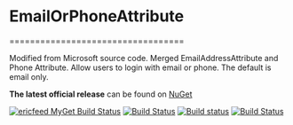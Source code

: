 # EmailOrPhoneAttribute
==================================

Modified from Microsoft source code. Merged EmailAddressAttribute and Phone Attribute. Allow users to login with email or phone. The default is email only.

**The latest official release** can be found on [NuGet](https://www.nuget.org/packages/Ezfx.DataAnnotations.EmailOrPhoneAttribute)

[![ericfeed MyGet Build Status](https://www.myget.org/BuildSource/Badge/ericfeed?identifier=f8245f2f-8154-494a-be4e-de175e194be5)](https://www.myget.org/)
[![Build Status](https://travis-ci.org/juwikuang/EmailOrPhoneAttribute.svg?branch=master)](https://travis-ci.org/juwikuang/EmailOrPhoneAttribute)
[![Build status](https://ci.appveyor.com/api/projects/status/1w54o1nv2jotqpbt?svg=true)](https://ci.appveyor.com/project/juwikuang/emailorphoneattribute)
[![Build Status](https://dev.azure.com/juwikuang/EmailOrPhoneAttribute/_apis/build/status/EmailOrPhoneAttribute?branchName=master)](https://dev.azure.com/juwikuang/EmailOrPhoneAttribute/_build/latest?definitionId=2?branchName=master)
